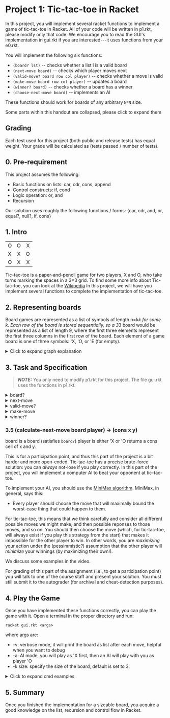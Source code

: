 # Project 1: Tic-tac-toe in Racket #

In this project, you will implement several racket functions to
implement a game of tic-tac-toe in Racket. All of your code will be
written in p1.rkt, please modify only that code. We encourage you to
read the GUI's implementation in gui.rkt if you are interested---it
uses functions from your e0.rkt.

You will implement the following six functions:

- `(board? lst)` -- checks whether a list l is a valid board
- `(next-move board)` -- checks which player moves next
- `(valid-move? board row col player)` -- checks whether a move is valid
- `(make-move board row col player)` -- updates a board
- `(winner? board)` -- checks whether a board has a winner
- `(choose-next-move board)` -- implements an AI

These functions should work for boards of any arbitrary `N*N` size.

Some parts within this handout are collapsed, please click to expand them

## Grading ##

Each test used for this project (both public and release tests)
has equal weight. Your grade will be calculated as (tests passed / number of tests).

## 0. Pre-requirement

This project assumes the following:

* Basic functions on lists: car, cdr, cons, append  
* Control constructs: if, cond
* Logic operation: or, and  
* Recursion

Our solution uses roughly the following functions / forms:
{car, cdr, and, or, equal?, null?, if, cons}  

## 1. Intro

||||
|:-|:-:|-:|
| O| O |X |
| X| X |O |
| O| X |X |

Tic-tac-toe is a paper-and-pencil game for two players, X and O, who
take turns marking the spaces in a 3×3 grid. To find some more info
about Tic-tac-toe, you can look at the
[Wikipedia](https://en.wikipedia.org/wiki/Tic-tac-toe) In this
project, we will have you implement several functions to complete the
implementation of tic-tac-toe.

## 2. Representing boards

Board games are represented as a list of symbols of length n=k*k for
some k. Each row of the board is stored sequentially, so a 3*3 board
would be represented as a list of length 9, where the first three
elements represent the first three columns in the first row of the
board. Each element of a game board is one of three symbols: 'X, 'O,
or 'E (for empty).

<details>
  <summary>Click to expand graph explanation</summary>

For example, a 3*3 size initial game board:

||||
|:-|:-:|-:|
| E| E |E |
| E| E |E |
| E| E |E |

is represented in Racket as the list '(E E E E E E E E E)

If we place a X at the middle of the board:

||||
|:-|:-:|-:|
| E| E |E |
| E| E |X |
| E| E |E |

The board be represented by the list '(E E E E E X E E E)
</details>

## 3. Task and Specification

> **_NOTE:_** You only need to modify p1.rkt for this project. The
    file gui.rkt uses the functions in p1.rkt.

<details>
  <summary>board?</summary>

### 3.0 (board? lst) -> boolean?

This is a Racket predicate to determine if a board is valid. A board is valid if and only if:

- Its length is a square of some integer
- It contains only the symbols 'X 'O 'E
- The number of Xs and Os differ by at most 1
- X moves first

Recall that Racket predicates return either #t or #f.

</details>

<details>
  <summary>next-move</summary>

### 3.1 (next-move board)

This function accepts a board (satisfying board?) and returns either
'X or 'O based on who should make the next move. Player X makes the
first move.

For example, a board like this

||||
|:-|:-:|-:|
| E| E |E |
| E| X |E |
| E| E |E |

will be represented as '(E E E E X E E E E), once you call
`(who-move? '(E E E E X E E E E))` it's supposed to return 'O

</details>

<details>
  <summary>valid-move?</summary>

### 3.2 (valid-move? board row col player) -> boolean?
board is a board (satisfies `board?`)
row, col are both number?  
are either 'X or 'O
returns a boolean?

This function takes in a board, and returns whether it is valid for
player it the player want to make a move at (row, col), determine
whether it's valid.  A move is valid when:

- It is player's turn to move
- The specified position (row,col) is currently empty (holds 'E)

> **_HINT:_** In order to pass hidden tests, you need to consider the
    case when the game board is some arbitrary N*N size.

</details>

<details>
  <summary>make-move</summary>

### 3.3 (make-move board row col player) -> board?
board is a board (satisfies `board?`)
row, col: nonnegative-integer?
p: {'X, 'O}

This function updates board to make a move for player at position
(row,col). You may assume the move is valid and the board is
structured correctly (satisfies board?).

For example, before the move the board may look like this  

||||
|:-|:-:|-:|
| E| E |E |
| E| X |E |
| E| E |E |

Which is represented as '(E E E E X E E E E) 

In this case, (make-move '(E E E E X E E E E) 0 0 'O)  
should return, '(O E E E X E E E E) illustrated below:

||||
|:-|:-:|-:|
| O| E |E |
| E| X |E |
| E| E |E |

</details>

<details>
  <summary>winner?</summary>

### 3.4 (winner? board) -> {'X, 'O, #f}
board is a board (satisfies `board?`)
returns either 'X, 'O, or #f

This checks whether a board has a winner and (if so) returns either 'X
or 'O as appropriate. A board has a winner when it has a row full of
'X, column full of 'X, or whose main diagonal is 'X, and mutatis
mutandi for 'O.

For example:

||||
|:-|:-:|-:|
| O| E |E |
| E| X |E |
| E| E |E |

Should return #f as there is no winner yet. But:

||||
|:-|:-:|-:|
| O| X |O |
| E| X |E |
| E| X |E |

will return 'X as the player 'X has a col with 3 connected marks.

The following:

|||||
|:-|:-:|-:|-:|
| O| E |X | E|
| E| X |O | E|
| X| X |E | E|
| E| E |E | E|

Returns #f: even though there's a length-three diagonal (of X), it
would have to be the longest diagonal.

</details>

### 3.5 (calculate-next-move board player) -> (cons x y)
board is a board (satisfies `board?`)
player is either 'X or 'O
returns a cons cell of x and y.

This is for a participation point, and thus this part of the project is a
bit harder and more open-ended. Tic-tac-toe has a precise brute-force
solution: you can *always* not-lose if you play correctly. In this
part of the project, you will implement a computer AI to beat your
opponent at tic-tac-toe.

To implement your AI, you should use the [MiniMax
algorithm](https://en.wikipedia.org/wiki/Minimax). MiniMax, in
general, says this:

- Every player should choose the move that will maximally bound the
  worst-case thing that could happen to them.

For tic-tac-toe, this means that we think carefully and consider all
different possible moves we might make, and then possible reponses to
those moves, and so on. You should then choose the move (which, for
tic-tac-toe, will always exist if you play this strategy from the
start) that makes it impossible for the other player to win. In other
words, you are *maximizing* your action under the (pessimmistic?)
assumption that the other player will *minimize* your winnings (by
maximizing their own!).

We discuss some examples in the video.

For grading of this part of the assignment (i.e., to get a participation point) 
you will talk to one of the course staff and present your
solution. You must still submit it to the autograder (for archival and
cheat-detection purposes).

## 4. Play the Game

Once you have implemented these functions correctly, you can play the
game with it.  Open a terminal in the proper directory and run:

```
racket gui.rkt <args>
```
where args are:

* -v: verbose mode, it will print the board as list after each move, helpful when you want to debug
* -a: AI mode, you will play as 'X first, then an AI will play with you as player 'O
* -k size: specify the size of the board, default is set to 3

<details>
  <summary>Click to expand cmd examples</summary>

For example, if you want to play with AI, simply run:
```
racket gui.rkt -a
```

or enable verbose output on a 4*4 size board
```
racket gui.rkt -v -k 4
```

or simply play within a 3*3 table
```
racket gui.rkt
```

</details>

## 5. Summary

Once you finished the implementation for a sizeable board, you acquire a good knowledge on the list, recursion and control flow in Racket.
